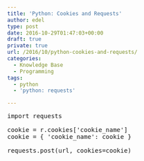 ```yaml
---
title: 'Python: Cookies and Requests'
author: edel
type: post
date: 2016-10-29T01:47:03+00:00
draft: true
private: true
url: /2016/10/python-cookies-and-requests/
categories:
  - Knowledge Base
  - Programming
tags:
  - python
  - 'python: requests'

---
```

<pre>import requests

cookie = r.cookies['cookie_name']
cookie = { 'cookie_name': cookie }

requests.post(url, cookies=cookie)</pre>

<ol class="footnote">
</ol>